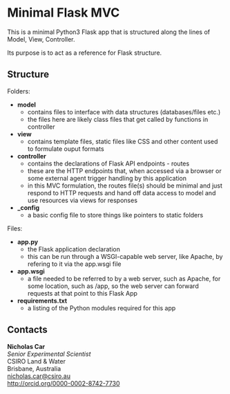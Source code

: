 # Minimal Flask MVC
This is a minimal Python3 Flask app that is structured along the lines of Model, View, Controller.

Its purpose is to act as a reference for Flask structure.

## Structure
Folders:  
* **model**
    * contains files to interface with data structures (databases/files etc.)
    * the files here are likely class files that get called by functions in controller
* **view**
    * contains template files, static files like CSS and other content used to formulate ouput formats
* **controller**
    * contains the declarations of Flask API endpoints - routes
    * these are the HTTP endpoints that, when accessed via a browser or some external agent trigger handling by this application
    * in this MVC formulation, the routes file(s) should be minimal and just respond to HTTP requests and hand off data access to model and use resources via views for responses
* **_config**
    * a basic config file to store things like pointers to static folders

Files:  
* **app.py**
    * the Flask application declaration
    * this can be run through a WSGI-capable web server, like Apache, by refering to it via the app.wsgi file
* **app.wsgi**
    * a file needed to be referred to by a web server, such as Apache, for some location, such as /app, so the web server can forward requests at that point to this Flask App
* **requirements.txt**
    * a listing of the Python modules required for this app

## Contacts
**Nicholas Car**  
*Senior Experimental Scientist*  
CSIRO Land & Water  
Brisbane, Australia  
<nicholas.car@csiro.au>  
<http://orcid.org/0000-0002-8742-7730>  

